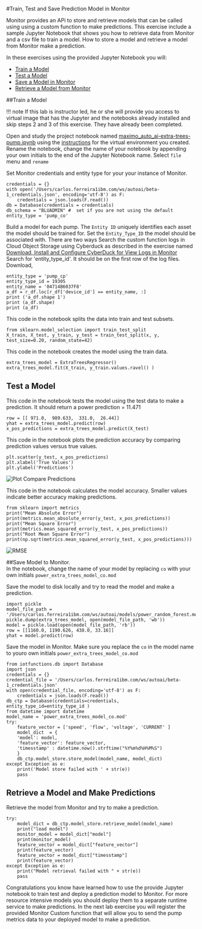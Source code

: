#Train, Test and Save Prediction Model in Monitor

Monitor provides an APi to store and retrieve models that can  be called using using a custom function to make predictions. 
This exercise include a sample Jupyter Notebook that shows you how to retrieve data from Monitor and a csv file to train 
a model. How to store a model and retrieve a model from Monitor make a prediction. 

In these exercises using the provided Jupyter Notebook you will:

-  [Train a Model](#TrainModel)
-  [Test a Model](#TestModel)
-  [Save a Model in Monitor](#SaveModel)
-  [Retrieve a Model from Monitor](#RetrieveModel)

##Train a Model 
<a name="TrainModel"></a>

!!! note
    If this lab is instructor led, he or she will provide you access to virtual image that has the Jupyter and the notebooks already installed and skip steps 2 and 3 of this exercise. 
    They have already been completed.

Open and study the project notebook named [maximo_auto_ai-extra-trees-pump.ipynb](http://localhost:8888/notebooks/notebooks/maximo_auto_ai-extra-trees-pump.ipynb) using the [instructions](setup_local_environment.md) for the 
virtual environment you created.  Rename the notebook, change the name of your notebook by appending your own initials to the end of the Jupyter Notebook name. Select `file` menu and `rename`  

Set Monitor credentials and entity type for your your instance of Monitor.  

    credentials = {}
    with open('/Users/carlos.ferreira1ibm.com/ws/autoai/beta-1_credentials.json', encoding='utf-8') as F:
        credentials = json.loads(F.read())
    db = Database(credentials = credentials)
    db_schema = "BLUADMIN" #  set if you are not using the default
    entity_type = 'pump_co'
   

Build a model for each pump.  The `Entity ID` uniquely identifies each asset the model should be trained for. Set the
`Entity_Type_ID` the model should be associated with.  There are two ways Search the custom function logs in Cloud Object 
Storage using Cyberduck as described in the exercise named [Download, Install and Configure CyberDuck for View Logs in Monitor](#cyberduck) 
Search for 'entity_type_id'.  It should be on the first row of the log files. Download,  

    entity_type = 'pump_cp'
    entity_type_id = 19305
    entity_name = '04714B6037F8'
    a_df = r_df.loc[r_df['device_id'] == entity_name, :]
    print ('a_df.shape 1')
    print (a_df.shape)
    print (a_df)
   
This code in the notebook splits the data into train and test subsets.

    from sklearn.model_selection import train_test_split 
    X_train, X_test, y_train, y_test = train_test_split(x, y, test_size=0.20, random_state=42)
    
This code in the notebook creates the model using the train data.

    extra_trees_model = ExtraTreesRegressor()
    extra_trees_model.fit(X_train, y_train.values.ravel() )
  
   
## Test a Model 
<a name="TestModel"></a>

This code in the notebook tests the model using the test data to make a prediction.  It should return a power 
 prediction = 11.471

    row = [[ 971.0,  989.633,  331.0,  26.44]]
    yhat = extra_trees_model.predict(row)    
    x_pos_predictions = extra_trees_model.predict(X_test)
    
This code in the notebook plots the prediction accuracy by comparing prediction values versus true values.  

    plt.scatter(y_test, x_pos_predictions)
    plt.xlabel('True Values')
    plt.ylabel('Predictions')
    
![Plot Compare Predictions](/img/monitor_autoai_8.4/t01.png)


This code in the notebook calculates the model accuracy. Smaller values indicate better accuracy making predictions. 

    from sklearn import metrics
    print("Mean Absolute Error")
    print(metrics.mean_absolute_error(y_test, x_pos_predictions))
    print("Mean Square Error")
    print(metrics.mean_squared_error(y_test, x_pos_predictions))
    print("Root Mean Square Error")
    print(np.sqrt(metrics.mean_squared_error(y_test, x_pos_predictions)))

![RMSE](/img/monitor_autoai_8.4/t02.png)
   
##Save Model to Monitor.  
<a name="SaveModel"></a>
In the notebook, change the name of your model by replacing `co` with your own initials `power_extra_trees_model_co.mod` 

Save the model to disk locally and try to read the model and make a prediction.


    import pickle
    model_file_path = '/Users/carlos.ferreira1ibm.com/ws/autoai/models/power_random_forest.mod'
    pickle.dump(extra_trees_model, open(model_file_path, 'wb'))
    model = pickle.load(open(model_file_path, 'rb'))
    row = [[1160.0, 1190.626, 438.0, 33.16]]    
    yhat = model.predict(row)

Save the model in Monitor.  Make sure you replace the `co` in the model name to youro own initials  `power_extra_trees_model_co.mod`


    from iotfunctions.db import Database
    import json
    credentials = {}
    credential_file = '/Users/carlos.ferreira1ibm.com/ws/autoai/beta-1_credentials.json'    
    with open(credential_file, encoding='utf-8') as F:
        credentials = json.loads(F.read())
    db_ctp = Database(credentials=credentials, entity_type_id=entity_type_id )
    from datetime import datetime
    model_name = 'power_extra_trees_model_co.mod'
    try:
        feature_vector = ['speed', 'flow', 'voltage', 'CURRENT' ]
        model_dict  = {
        'model': model,
        'feature_vector': feature_vector,
        'timesstamp' : datetime.now().strftime("%Y%m%d%H%M%S")
        }
        db_ctp.model_store.store_model(model_name, model_dict) 
    except Exception as e:
        print('Model store failed with ' + str(e))
        pass


## Retrieve a Model and Make Predictions  
<a name="RetrieveModel"></a>

Retrieve the model from Monitor and try to  make a prediction.  


    try:
        model_dict = db_ctp.model_store.retrieve_model(model_name)
        print("load model")
        monitor_model = model_dict["model"]
        print(monitor_model)
        feature_vector = model_dict["feature_vector"]
        print(feature_vector)
        feature_vector = model_dict["timesstamp"]
        print(feature_vector)
    except Exception as e:
        print("Model retrieval failed with " + str(e))
        pass
    
Congratulations you know have learned how to use the provide Jupyter notebook to train test and deploy a prediction model to Monitor.  For more resource intensive models you should deploy them to a separate runtime service to make predictions.  In  the next lab exercise you will register the provided Monitor Custom function that will allow you to send the pump metrics data to your deployed model to make a prediction.  
